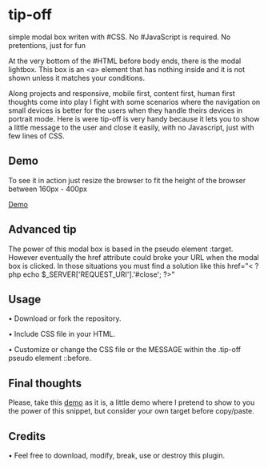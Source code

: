<h1>tip-off</h1>
<p> simple modal box writen with #CSS. No #JavaScript is required. No pretentions, just for fun</p>
<p>At the very bottom of the #HTML before body ends, there is the modal lightbox. This box is an &lt;a&gt; element that has nothing inside and it is not shown unless it matches your conditions.</p>
<p>Along projects and responsive, mobile first, content first, human first thoughts come into play I fight with some scenarios where the navigation on small devices is better for the users when they handle theirs devices in portrait mode. Here is were tip-off is very handy because it lets you to show a little message to the user and close it easily, with no Javascript, just with few lines of CSS.</p>

<h2>Demo</h2>
<p>To see it in action just resize the browser to fit the height of the browser between 160px - 400px</p>
<p><a href="https://www.mamutlove.com/projects/tip-off/" title="Demo" target="_blank">Demo</a></p>

<h2>Advanced tip</h2>
<p>The power of this modal box is based in the pseudo element :target. However eventually the href attribute could broke your URL when the modal box is clicked. In those situations you must find a solution like this href="< ?php echo $_SERVER['REQUEST_URI'].'#close'; ?>"</p>

<h2>Usage</h2>
<p>• Download or fork the repository.</p>
<p>• Include CSS file in your HTML.</p>
<p>• Customize or change the CSS file or the MESSAGE within the .tip-off pseudo element ::before.</p>

<h2>Final thoughts</h2>
<p>Please, take this <a href="https://www.mamutlove.com/projects/tip-off/" title="Demo" target="_blank">demo</a> as it is, a little demo where I pretend to show to you the power of this snippet, but consider your own target before copy/paste.</p>

<h2>Credits</h2>
<p>• Feel free to download, modify, break, use or destroy this plugin.</p>
